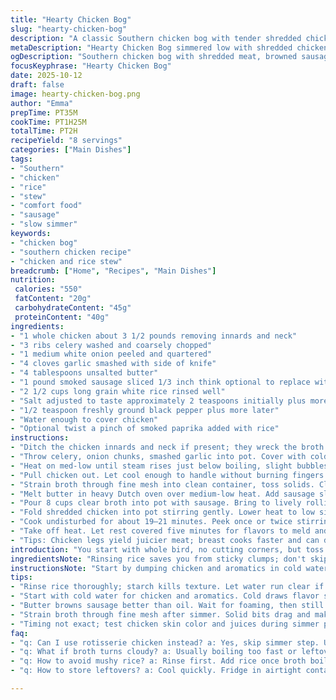 ```yaml
---
title: "Hearty Chicken Bog"
slug: "hearty-chicken-bog"
description: "A classic Southern chicken bog with tender shredded chicken, sausage, and rice simmered in a savory broth. Uses simple ingredients but focuses on technique avoiding dry meat and mushy rice. Includes practical advice on substitutions and timing cues. The sausage browns in butter providing fat and flavor; the broth is strained for clarity. Salt and pepper adjusted toward the end to avoid over-seasoning. Texture and smell guide the cooking process rather than the clock. A flexible foundational dish, hearty and filling."
metaDescription: "Hearty Chicken Bog simmered low with shredded chicken, sausage, rice in clear broth. Focus on texture, timing cues, simple swaps, and pure Southern technique."
ogDescription: "Southern chicken bog with shredded meat, browned sausage, and rinsed rice cooked gently. Watch skin, smell broth, adjust salt late. Flavor layered, texture key."
focusKeyphrase: "Hearty Chicken Bog"
date: 2025-10-12
draft: false
image: hearty-chicken-bog.png
author: "Emma"
prepTime: PT35M
cookTime: PT1H25M
totalTime: PT2H
recipeYield: "8 servings"
categories: ["Main Dishes"]
tags:
- "Southern"
- "chicken"
- "rice"
- "stew"
- "comfort food"
- "sausage"
- "slow simmer"
keywords:
- "chicken bog"
- "southern chicken recipe"
- "chicken and rice stew"
breadcrumb: ["Home", "Recipes", "Main Dishes"]
nutrition: 
 calories: "550"
 fatContent: "20g"
 carbohydrateContent: "45g"
 proteinContent: "40g"
ingredients:
- "1 whole chicken about 3 1/2 pounds removing innards and neck"
- "3 ribs celery washed and coarsely chopped"
- "1 medium white onion peeled and quartered"
- "4 cloves garlic smashed with side of knife"
- "4 tablespoons unsalted butter"
- "1 pound smoked sausage sliced 1/3 inch think optional to replace with kielbasa or chorizo for twist"
- "2 1/2 cups long grain white rice rinsed well"
- "Salt adjusted to taste approximately 2 teaspoons initially plus more later"
- "1/2 teaspoon freshly ground black pepper plus more later"
- "Water enough to cover chicken"
- "Optional twist a pinch of smoked paprika added with rice"
instructions:
- "Ditch the chicken innards and neck if present; they wreck the broth's clarity and taste. Toss the whole chicken and neck into a large stockpot. No need to break it up."
- "Throw celery, onion chunks, smashed garlic into pot. Cover with cold water just enough to barely cover chicken. Add roughly 2 teaspoons salt and 1/2 teaspoon pepper. Stir once."
- "Heat on med-low until steam rises just below boiling, slight bubbles not furious rolling. Simmer gently 42 to 63 minutes, watch skin color and juices. Boiling toughens meat and ruins texture; patience here."
- "Pull chicken out. Let cool enough to handle without burning fingers. Strip off skin, bones, neck. Shred chicken finely or coarsely depending on texture preferred. Set aside."
- "Strain broth through fine mesh into clean container, toss solids. Clear broth crucial."
- "Melt butter in heavy Dutch oven over medium-low heat. Add sausage slices; cook just to lightly brown edges releasing fat and those popping aromas. No burning."
- "Pour 8 cups clear broth into pot with sausage. Bring to lively rolling boil. Taste broth; salt and pepper now with restraint. Add rice and a pinch smoked paprika if desired. Stir to distribute evenly."
- "Fold shredded chicken into pot stirring gently. Lower heat to low simmer, cover tightly to trap steam and flavors."
- "Cook undisturbed for about 19–21 minutes. Peek once or twice stirring cautiously. Moisture should reduce but rice remain tender not mushy. Add small splashes of broth if drying before rice finishes."
- "Take off heat. Let rest covered five minutes for flavors to meld and rice texture to settle. Serve hot immediately; soggy leftovers disappoint."
- "Tips: Chicken legs yield juicier meat; breast cooks faster and can dry out. Rinsing rice removes excess starch that causes gummy texture. Use homemade broth if possible; store-bought works but check salt content carefully. Avoid boiling while simmering chicken to keep flesh soft. Sausage swap changes spice theme, chorizo adds heat, kielbasa smoky depth."
introduction: "You start with whole bird, no cutting corners, but toss those nasty innards and neck. The smell of celery and garlic softening in water is the first promise. Simmering—not boiling—is your friend here or you end with rubber chicken. I’ve scorched broth by rushing it once; patience is a virtue. Shredding meat after cool down makes or breaks the texture. Straining broth to clear gold liquid reveals simple elegance beneath the rustic, messy look of chicken bog. Turning to sausage browned in butter brings fat and flavor; I prefer kielbasa for a smoky, sweet twist but anyone goes. Rice absorbs all that broth magic but rinsing is key or you get gluey mush. Timing isn’t exact; test by feel and smell. Add paprika for a quietly smoky note hidden in layers. Eat straight, hot, hearty."
ingredientsNote: "Rinsing rice saves you from sticky clumps; don't skip this step. Butter browns the sausage better than oil by adding rich mouthfeel and aroma. Sausage type can vary—smoked, spicy, or sweet—each shifts final profile but stays true to concept. Fresh garlic crushed lets oils pop out better than minced. Salt early but fine tune at end; too much and the soul of the dish dies. Celery and onion chunks create subtle background flavor without dominating. If fresh chicken unavailable, a quality rotisserie bird shredded can save time but skip initial simmer. Broth consistency guides cooking, top off with water if too thick rather than adding salt. Neck adds flavor but can be frustrating to shred meat off, discard after simmering. Patience with low simmer keeps chicken tender and juicy; rushing will bind proteins and dry the meat."
instructionsNote: "Start by dumping chicken and aromatics in cold water; cold water extraction pulls flavors slow but deep. Avoid fast boil; watch edges of pot for slow bubble pops instead. Remove chicken when juices run clear or skin pulls away easily—don't guess by time alone. Strain broth fully for smooth mouthfeel, solids drag texture down. Butter in dutch oven is magic—wait for it to foam then still butter before sausage goes in. Sausage sizzles and pops; browned edges mean flavor release, don’t rush or burn. Adding rice to boiling broth jump-starts cooking and keeps rice separate grains. Stirring too often breaks rice; just once or twice barely. Check rice doneness by bite, should hold shape still tender, never mush. Resting pot off heat completes cooking gently, gives flavors melding pause. Always skim fat if too greasy after simmer; helpful for lighter mouthfeel."
tips:
- "Rinse rice thoroughly; starch kills texture. Let water run clear if possible. No rinsing leads to gluey mess, trust sensations here. Use a fine mesh strainer. Patience in drying rice before adding also helps."
- "Start with cold water for chicken and aromatics. Cold draws flavor slow but deep. Jumping to hot water breaks proteins toughening meat, ruins broth clarity. Watch bubbles—not boiling. Low simmer is a must; bubbles should barely pop."
- "Butter browns sausage better than oil. Wait for foaming, then still butter before adding sausage slices. Light brown edges signal fat release and aroma. No dark spots; burn ruins broth clarity and flavor. Adjust sausage type based on spice preference but keep slices uniform thickness."
- "Strain broth through fine mesh after simmer. Solid bits drag and make broth cloudy. Clear broth signals patience and technique working. Any bits left chew texture odd; clear broth cooks rice and chicken better, carries flavor without grit."
- "Timing not exact; test chicken skin color and juices during simmer phase. Juices run clear mean ready to pull. Rice done when grains separate but tender; mush means overdone, crunchy means underdone. Smell broth for balance; salt late prevents over-seasoning. Add paprika with rice for subtle warmth."
faq:
- "q: Can I use rotisserie chicken instead? a: Yes, skip simmer step. Use shredded bird. Broth will be missing deep flavor though. Add stock cubes if needed. Timing shortens a lot. Final texture changes but saves time."
- "q: What if broth turns cloudy? a: Usually boiling too fast or leftover solids in. Skim fat and particles well. Use gentle simmer, avoid agitation during cook. Strain twice if needed. Next batch better with patience. Quick boil ruins clarity."
- "q: How to avoid mushy rice? a: Rinse first. Add rice once broth boiling hot. Cook undisturbed mostly. Stir once or twice gently. Use measured water or broth; add small splashes if drying early. Don't overcook. Rest covered off heat finishes texture right."
- "q: How to store leftovers? a: Cool quickly. Fridge in airtight container 3-4 days. Reheat gently, add splash broth if dry. Freezer works but rice may change texture. Defrost overnight fridge. Reheat low and slow to keep flavors intact. Stir before serving."

---
```

